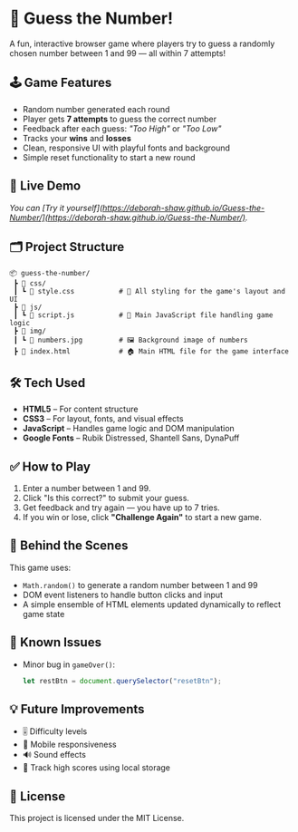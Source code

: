 # 🎯 Guess the Number!

A fun, interactive browser game where players try to guess a randomly chosen number between 1 and 99 — all within 7 attempts!

## 🕹️ Game Features

- Random number generated each round
- Player gets **7 attempts** to guess the correct number
- Feedback after each guess: _"Too High"_ or _"Too Low"_
- Tracks your **wins** and **losses**
- Clean, responsive UI with playful fonts and background
- Simple reset functionality to start a new round

## 🚀 Live Demo

_You can [Try it yourself](https://deborah-shaw.github.io/Guess-the-Number/](https://deborah-shaw.github.io/Guess-the-Number/)._

## 🗂️ Project Structure


```text
📦 guess-the-number/  
 ┣ 📁 css/  
 ┃ ┗ 📄 style.css           # 🎨 All styling for the game's layout and UI  
 ┣ 📁 js/  
 ┃ ┗ 📄 script.js           # 🧠 Main JavaScript file handling game logic  
 ┣ 📁 img/  
 ┃ ┗ 📄 numbers.jpg         # 🖼️ Background image of numbers  
 ┣ 📄 index.html            # 🏠 Main HTML file for the game interface  
```

## 🛠️ Tech Used

- **HTML5** – For content structure
- **CSS3** – For layout, fonts, and visual effects
- **JavaScript** – Handles game logic and DOM manipulation
- **Google Fonts** – Rubik Distressed, Shantell Sans, DynaPuff

## ✅ How to Play

1. Enter a number between 1 and 99.
2. Click "Is this correct?" to submit your guess.
3. Get feedback and try again — you have up to 7 tries.
4. If you win or lose, click **"Challenge Again"** to start a new game.

## 🧠 Behind the Scenes

This game uses:
- `Math.random()` to generate a random number between 1 and 99
- DOM event listeners to handle button clicks and input
- A simple ensemble of HTML elements updated dynamically to reflect game state

## 🐛 Known Issues

- Minor bug in `gameOver()`:
  ```js
  let restBtn = document.querySelector("resetBtn");

## 💡 Future Improvements

- 🎚 Difficulty levels
- 📱 Mobile responsiveness
- 🔊 Sound effects
- 💾 Track high scores using local storage

## 📄 License

This project is licensed under the MIT License.
